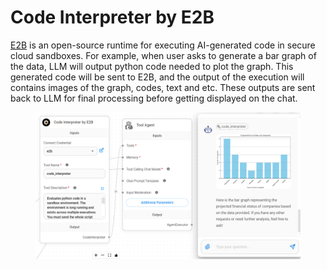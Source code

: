 # Code Interpreter by E2B

[E2B](https://e2b.dev/) is an open-source runtime for executing AI-generated code in secure cloud sandboxes. For example, when user asks to generate a bar graph of the data, LLM will output python code needed to plot the graph. This generated code will be sent to E2B, and the output of the execution will contains images of the graph, codes, text and etc. These outputs are sent back to LLM for final processing before getting displayed on the chat.

<figure><img src="../../../.gitbook/assets/image--176-.png" alt=""><figcaption></figcaption></figure>
